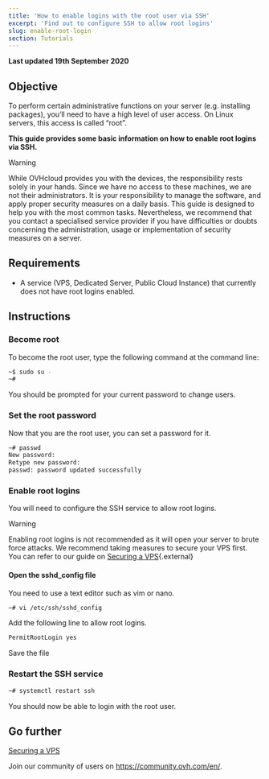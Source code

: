 ```yaml
---
title: 'How to enable logins with the root user via SSH'
excerpt: 'Find out to configure SSH to allow root logins'
slug: enable-root-login
section: Tutorials
---
```


**Last updated 19th September 2020**

## Objective

To perform certain administrative functions on your server (e.g. installing packages), you’ll need to have a high level of user access. On Linux servers, this access is called “root”.

**This guide provides some basic information on how to enable root logins via SSH.**

> [!warning]
>
> While OVHcloud provides you with the devices, the responsibility rests solely in your hands. Since we have no access to these machines, we are not their administrators. It is your responsibility to manage the software, and apply proper security measures on a daily basis. This guide is designed to help you with the most common tasks. Nevertheless, we recommend that you contact a specialised service provider if you have difficulties or doubts concerning the administration, usage or implementation of security measures on a server.
>

## Requirements

- A service (VPS, Dedicated Server, Public Cloud Instance) that currently does not have root logins enabled.

## Instructions

### Become root

To become the root user, type the following command at the command line:

```sh
~$ sudo su -
~#
```

You should be prompted for your current password to change users.

### Set the root password

Now that you are the root user, you can set a password for it.

```sh
~# passwd
New password: 
Retype new password: 
passwd: password updated successfully
```

### Enable root logins

You will need to configure the SSH service to allow root logins.

> [!warning]
>
> Enabling root logins is not recommended as it will open your server to brute force attacks.
> We recommend taking measures to secure your VPS first. You can refer to our guide on [Securing a VPS](../tips-for-securing-a-vps/){.external}
>

#### Open the sshd_config file

You need to use a text editor such as vim or nano.

```sh
~# vi /etc/ssh/sshd_config
```

Add the following line to allow root logins.

```sh
PermitRootLogin yes
```

Save the file

### Restart the SSH service

```sh
~# systemctl restart ssh
```

You should now be able to login with the root user.


## Go further

[Securing a VPS](../tips-for-securing-a-vps/)

Join our community of users on <https://community.ovh.com/en/>.
